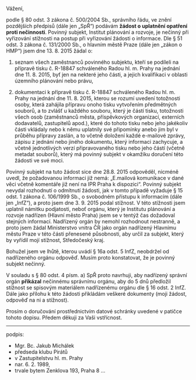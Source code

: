 ﻿---
prijemce: 
  role:     Nadřízený správní orgán
  nazev:    Ministerstvo vnitra
  ulice:    Nad štolou 936/3
  PSC:      17000
  mesto:    Praha 7
  DS:       6bnaawp
styl:       pirati-klub
vase:
  znacka:  
  den:      
nase:
  znacka:   ZK Pha 107/2015
  misto:    Praha

vec:        Žádost o uplatnění opatření proti nečinnosti
vyrizuje:   
   jmeno:   Jakub Michálek
   telefon: +420 775 978 550
   ds:      4memzkm
   mail:    jakub.michalek@praha.eu
---

Vážení,

podle § 80 odst. 3 zákona č. 500/2004 Sb., správního řádu, ve znění pozdějších předpisů (dále jen „SpŘ“) podávám **žádost o uplatnění opatření proti nečinnosti**. Povinný subjekt, Institut plánování a rozvoje, je nečinný při vyřizování stížnosti na postup při vyřizování žádosti o informace. Dle § 51 odst. 3 zákona č. 131/2000 Sb., o hlavním městě Praze (dále jen „zákon o HMP“) jsem dne 13. 8. 2015 žádal o:

1. seznam všech zaměstnanců povinného subjektu, kteří se podíleli na přípravě tisku č. R-18847 schváleného Radou hl. m. Prahy na jednání dne 11. 8. 2015, byť jen na nekteré jeho části, a jejich kvalifikaci v oblasti územního plánování nebo právu,

2. dokumentaci k přípravě tisku č. R-18847 schváleného Radou hl. m. Prahy na jednání dne 11. 8. 2015, kterou se rozumí uvedení totožnosti osoby, která zahájila přípravu onoho tisku vytvořením předmětných souborů, a to zvlášť u každého souboru, který je částí tisku, totožnosti všech osob (zaměstnanců města, příspěvkových organizací, externích dodavatelů, zastupitelů apod.), které do tohoto tisku nebo jeho jakékoliv části vkládaly nebo k němu uplatnily své připomínky anebo jim byl v průběhu přípravy zaslán, a to včetně doložení každé e-mailové zprávy, zápisu z jednání nebo jiného dokumentu, který informaci zachycuje, a včetně jednotlivých verzí připravovaného tisku nebo jeho částí (včetně metadat souborů), který má povinný subjekt v okamžiku doručení této žádosti ve své moci.

Povinný subjekt na tuto žádost sice dne 28.8. 2015 odpověděl, nicméně uvedl, že požadovanou informaci již nemá: „E.mailová komunikace v dané věci včetně komentáře již není na IPR Praha k dispozici“. Povinný subjekt nevydal rozhodnutí o odmítnutí žádosti, jak v tomto případě vyžaduje § 15 odst. 1 zákona č. 106/1999 Sb., o svobodném přístupu k informacím (dále jen „InfZ“), a proto jsem dne 3. 9. 2015 podal stížnost. V této stížnosti jsem uplatnil námitku podjatosti, neboť orgánu, který je Institutu plánování a rozvoje nadřízen (Hlavní město Praha) jsem se v tentýž čas dožadoval stejných informací. Nadřízený orgán by nemohl rozhodnout nestranně, a proto jsem žádal Ministerstvo vnitra ČR jako orgán nadřízený Hlavnímu městu Praze v této části přenesené působnosti, aby určil za subjekt, který by vyřídil mojí stížnost, Středočeský kraj. 

Bohužel jsem ve lhůtě, kterou uvádí § 16a odst. 5 InfZ, neobdržel od nadřízeného orgánu odpověď. Musím proto konstatovat, že je povinný subjekt nečinný. 

V souladu s § 80 odst. 4 písm. a) SpŘ proto navrhuji, aby nadřízený správní orgán **přikázal** nečinnému správnímu orgánu, aby do 5 dnů předložil stížnost se spisovým materiálem nadřízenému orgánu dle § 16 odst. 2 InfZ. Dále jako přílohu k této žádosti přikládám veškeré dokumenty (moji žádost, odpověď na ni a stížnost).

Prosím o doručování prostřednictvím datové schránky uvedené v patičce tohoto dopisu. Předem děkuji za Vaši vstřícnost.

---
podpis: 
  - Mgr. Bc. Jakub Michálek
  - předseda klubu Pirátů
  - v Zastupitelstvu hl. m. Prahy
  - nar. 6. 2. 1989, 
  - trvale bytem Zenklova 193, Praha 8
...
